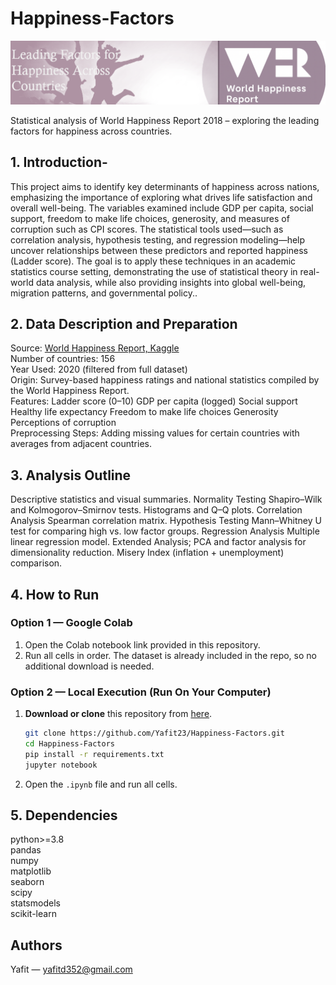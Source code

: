 # Happiness-Factors
<p align="center">
  <img src="WHR.png" alt="Leading Factors for Happiness Across Countries" width="800">
</p>

Statistical analysis of World Happiness Report 2018 – exploring the leading factors for happiness across countries.
<br>
## 1. Introduction-
This project aims to identify key determinants of happiness across nations, emphasizing the importance of exploring what drives life satisfaction and overall well-being. The variables examined include GDP per capita, social support, freedom to make life choices, generosity, and measures of corruption such as CPI scores. The statistical tools used—such as correlation analysis, hypothesis testing, and regression modeling—help uncover relationships between these predictors and reported happiness (Ladder score).
The goal is to apply these techniques in an academic statistics course setting, demonstrating the use of statistical theory in real-world data analysis, while also providing insights into global well-being, migration patterns, and governmental policy..

## 2. Data Description and Preparation <br>
Source: [World Happiness Report, Kaggle](https://www.kaggle.com/datasets/unsdsn/world-happiness)<br>
Number of countries: 156<br>
Year Used: 2020 (filtered from full dataset)<br>
Origin: Survey-based happiness ratings and national statistics compiled by the World Happiness Report.<br>
Features:
Ladder score (0–10)
GDP per capita (logged)
Social support
Healthy life expectancy
Freedom to make life choices
Generosity
Perceptions of corruption<br>
Preprocessing Steps:
Adding missing values for certain countries with averages from adjacent countries.

## 3. Analysis Outline<br>

Descriptive statistics and visual summaries.
Normality Testing
Shapiro–Wilk and Kolmogorov–Smirnov tests.
Histograms and Q–Q plots.
Correlation Analysis
Spearman correlation matrix.
Hypothesis Testing
Mann–Whitney U test for comparing high vs. low factor groups.
Regression Analysis
Multiple linear regression model.
Extended Analysis;
PCA and factor analysis for dimensionality reduction.
Misery Index (inflation + unemployment) comparison.

## 4. How to Run
### Option 1 — Google Colab
1. Open the Colab notebook link provided in this repository.
2. Run all cells in order. The dataset is already included in the repo, so no additional download is needed.

### Option 2 — Local Execution (Run On Your Computer)
1. **Download or clone** this repository from [here](https://github.com/Yafit23/Happiness-Factors.git).

    ```bash
    git clone https://github.com/Yafit23/Happiness-Factors.git
    cd Happiness-Factors
    pip install -r requirements.txt
    jupyter notebook
    ```

2. Open the `.ipynb` file and run all cells.

## 5. Dependencies

python>=3.8<br>
pandas<br>
numpy<br>
matplotlib<br>
seaborn<br>
scipy<br>
statsmodels<br>
scikit-learn<br>

## Authors
Yafit  — <yafitd352@gmail.com>

